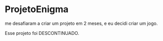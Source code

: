 # ProjetoEnigma
me desafiaram a criar um projeto em 2 meses, e eu decidi criar um jogo.

Esse projeto foi DESCONTINUADO.
